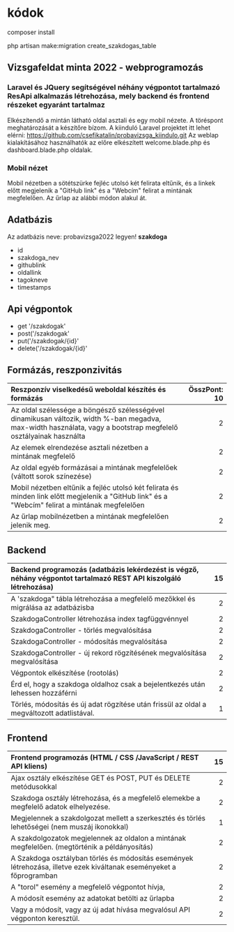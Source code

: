 # kódok
composer install

php artisan make:migration create_szakdogas_table



## Vizsgafeldat minta 2022 - webprogramozás
### Laravel és JQuery segítségével néhány végpontot tartalmazó ResApi alkalmazás létrehozása, mely backend és frontend részeket egyaránt tartalmaz 
Elkészítendő a mintán látható oldal asztali és egy mobil nézete. A töréspont meghatározását a készítőre bízom. 
A kiinduló Laravel projektet itt lehet elérni: https://github.com/csefikatalin/probavizsga_kiindulo.git 
Az weblap kialakításához használhatók az előre elkészített welcome.blade.php és dashboard.blade.php oldalak. 


### Mobil nézet

Mobil nézetben a sötétszürke fejléc utolsó két felirata eltűnik, és a linkek előtt megjelenik a "GitHub link" és a "Webcím" felirat a mintának megfelelően.
Az űrlap az alábbi módon alakul át.

## Adatbázis

Az adatbázis neve: probavizsga2022 legyen!
**szakdoga**
- id
- szakdoga_nev
- githublink
- oldallink
- tagokneve
- timestamps


## Api végpontok

- get '/szakdogak'
- post('/szakdogak'
- put('/szakdogak/{id}' 
- delete('/szakdogak/{id}'


## Formázás, reszponzivitás

| Reszponzív viselkedésű weboldal készítés és formázás	|ÖsszPont:  10| 
|:----------------------------|----------------:|
| Az oldal szélessége a böngésző szélességével dinamikusan változik, width %-ban megadva, max-width használata, vagy a bootstrap megfelelő osztályainak használta | 	2| 
| Az elemek elrendezése asztali nézetben a mintának megfelelő	| 2| 
| Az oldal egyéb formázásai a mintának megfelelőek (váltott sorok színezése)	| 2| 
| Mobil nézetben eltűnik a fejléc utolsó két felirata és minden link előtt megjelenik a "GitHub link" és a "Webcím" felirat a mintának megfelelően	| 2| 
| Az űrlap mobilnézetben a mintának megfelelően jelenik meg. 	| 2| 


## Backend

| Backend programozás (adatbázis lekérdezést is végző, néhány végpontot tartalmazó REST API kiszolgáló létrehozása)| 	15| 
|:----------------------------|----------------:|
| A 'szakdoga" tábla létrehozása a megfelelő mezőkkel és migrálása az adatbázisba| 	2| 
| SzakdogaController létrehozása index tagfüggvénnyel| 	2| 
| SzakdogaController  - törlés megvalósítása| 	2| 
| SzakdogaController  - módosítás megvalósítása| 	2| 
| SzakdogaController  - új rekord rögzítésének  megvalósítása megvalósítása| 	2| 
| Végpontok elkészítése (rootolás) 	| 2| 
| Érd el, hogy a szakdoga oldalhoz csak a bejelentkezés után lehessen hozzáférni	| 2| 
| Törlés, módosítás és új adat rögzítése után frissül az oldal a megváltozott adatlistával. 	| 1| 

## Frontend

| Frontend programozás (HTML / CSS /JavaScript / REST API kliens)	| 15| 
|:----------------------------|----------------:|
| Ajax osztály elkészítése GET és POST, PUT és DELETE metódusokkal	| 2| 
| Szakdoga osztály létrehozása, és a megfelelő elemekbe a megfelelő adatok elhelyezése. 	| 2| 
| Megjelennek a szakdolgozat mellett a szerkesztés és törlés lehetőségei (nem muszáj ikonokkal)	| 1| 
| A szakdolgozatok megjelennek az oldalon a mintának megfelelően. (megtörténik a példányosítás)	| 2| 
| A Szakdoga osztályban törlés és módosítás események létrehozása, illetve ezek kiváltanak eseményeket a főprogramban	| 2| 
| A "torol" esemény a megfelelő végpontot hívja, 	| 2| 
| A módosít esemény az adatokat betölti az űrlapba	| 2| 
| Vagy a módosít, vagy az új adat hívása megvalósul API végponton keresztül. 	| 2| 


